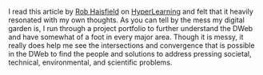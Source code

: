 I read this article by [Rob Haisfield](https://www.twitter.com/RobertHaisfield) on [HyperLearning](https://robhaisfield.com/notes/hyper-learning) and felt that it heavily resonated with my own thoughts. As you can tell by the mess my digital garden is, I run through a project portfolio to further understand the DWeb and have somewhat of a foot in every major area. Though it is messy, it really does help me see the intersections and convergence that is possible in the DWeb to find the people and solutions to address pressing societal, technical, environmental, and scientific problems. 


